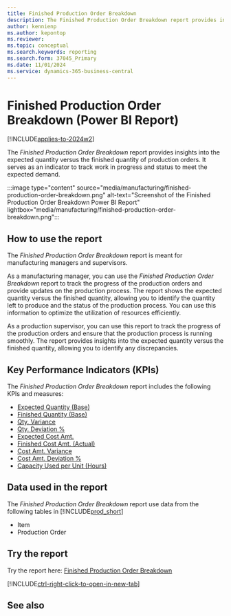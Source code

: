 ```yaml
---
title: Finished Production Order Breakdown
description: The Finished Production Order Breakdown report provides insights into the expected quantity versus the finished quantity of production orders.
author: kennienp
ms.author: kepontop
ms.reviewer:
ms.topic: conceptual
ms.search.keywords: reporting
ms.search.form: 37045_Primary
ms.date: 11/01/2024
ms.service: dynamics-365-business-central
---
```


# Finished Production Order Breakdown (Power BI Report)

[!INCLUDE[applies-to-2024w2](includes/applies-to-2024w2.md)]

The *Finished Production Order Breakdown* report provides insights into the expected quantity versus the finished quantity of production orders. It serves as an indicator to track work in progress and status to meet the expected demand.

:::image type="content" source="media/manufacturing/finished-production-order-breakdown.png" alt-text="Screenshot of the Finished Production Order Breakdown Power BI Report" lightbox="media/manufacturing/finished-production-order-breakdown.png":::

## How to use the report

The *Finished Production Order Breakdown* report is meant for manufacturing managers and supervisors.

As a manufacturing manager, you can use the *Finished Production Order Breakdown* report to track the progress of the production orders and provide updates on the production process. The report shows the expected quantity versus the finished quantity, allowing you to identify the quantity left to produce and the status of the production process. You can use this information to optimize the utilization of resources efficiently.

As a production supervisor, you can use this report to track the progress of the production orders and ensure that the production process is running smoothly. The report provides insights into the expected quantity versus the finished quantity, allowing you to identify any discrepancies.

## Key Performance Indicators (KPIs)

The *Finished Production Order Breakdown* report includes the following KPIs and measures: 

- [Expected Quantity (Base)](manufacturing-powerbi-kpis.md#expected-quantity-base)
- [Finished Quantity (Base)](manufacturing-powerbi-kpis.md#finished-quantity-base)
- [Qty. Variance](manufacturing-powerbi-kpis.md#qty-variance)
- [Qty. Deviation %](manufacturing-powerbi-kpis.md#qty-deviation)
- [Expected Cost Amt.](manufacturing-powerbi-kpis.md#expected-cost-amt)
- [Finished Cost Amt. (Actual)](manufacturing-powerbi-kpis.md#finished-cost-amt-actual)
- [Cost Amt. Variance](manufacturing-powerbi-kpis.md#cost-amt-variance)
- [Cost Amt. Deviation %](manufacturing-powerbi-kpis.md#cost-amt-deviation)
- [Capacity Used per Unit (Hours)](manufacturing-powerbi-kpis.md#capacity-used-per-unit-hours)


## Data used in the report

The *Finished Production Order Breakdown* report use data from the following tables in [!INCLUDE[prod_short](includes/prod_short.md)]

- Item
- Production Order

## Try the report

Try the report here: [Finished Production Order Breakdown](https://businesscentral.dynamics.com?page=37045)

[!INCLUDE[ctrl-right-click-to-open-in-new-tab](includes/ctrl-right-click-to-open-in-new-tab.md)]

## See also

